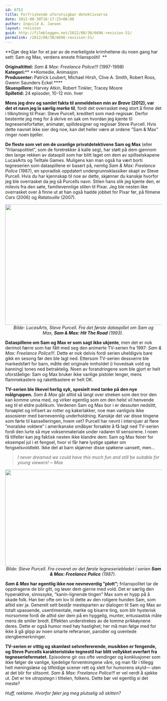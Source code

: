 ```yaml
---
id: 6752
title: Forfriskende uforutsigbar detektivserie
date: 2012-08-30T16:17:23+00:00
author: Ingvild A. Jansen
layout: revision
guid: http://filmbloggen.net/2012/08/30/6696-revision-51/
permalink: /2012/08/30/6696-revision-51/
---
```

**Gjør deg klar for et par av de merkeligste krimheltene du noen gang har sett: Sam og Max, verdens eneste frilanspoliti!  **

**Originaltittel:** _Sam & Max: Freelance Police!!!_ (1997-1998)  
**Kategori:**** **Komedie, Animasjon  
**Produsenter:** Patrick Loubert, Michael Hirsh, Clive A. Smith, Robert Ross, Gwenn Saunders Eckel ****  
**Skuespillere:** Harvey Atkin, Robert Tinkler, Tracey Moore  
**Spilletid:** 24 episoder, 10-12 min. hver

<div class="video-shortcode">
</div>

**Mens jeg drev og samlet fakta til anmeldelsen min av _Brave_ (2012), var det et navn jeg la særlig merke til**, fordi det overrasket meg stort å finne det i tilknytning til Pixar: Steve Purcell, kreditert som med-regissør. Derfor bestemte jeg meg for å skrive en sak om hvordan jeg kjente til tegneserieforfatter, animatør, spilldesigner og regissør Steve Purcell. Hvis dette navnet ikke sier deg noe, kan det heller være at ordene ”Sam & Max” ringer noen bjeller.

**De fleste som vet om de uvanlige privatdetektivene Sam og Max** (eller ”frilanspolitiet”, som de foretrekker å kalle seg), har støtt på dem gjennom den lange rekken av dataspill som har blitt laget om dem av spillselskapene LucasArts og Telltale Games. Muligens kan man også ha vært borti tegneserien som dataspillene er basert på, nemlig _Sam & Max: Freelance Police_ (1987), en sporadisk oppdatert undergrunnsklassiker skapt av Steve Purcell. Hvis du har kjennskap til noe av dette, skjønner du kanskje hvorfor jeg ble overrasket da jeg så Purcells navn. Stilen hans slik jeg kjente den, er milevis fra den søte, familievennlige stilen til Pixar. Jeg ble nesten like overrasket over å finne ut at han også hadde jobbet for Pixar før, på filmene _Cars_ (2006) og _Ratatouille_ (2007).

<p style="text-align: center">
  <a href="http://filmbloggen.net/?attachment_id=6702" rel="attachment wp-att-6702"><img class="aligncenter size-large wp-image-6702" src="http://filmbloggen.net/wp-content/uploads//2012/08/1308587551-620x387.jpg" alt="" width="620" height="387" /></a><em>Bilde: LucasArts, Steve Purcell. Fra det første dataspillet om Sam og Max, <strong>Sam & Max: Hit The Road</strong> (1993). </em>
</p>

**Dataspillene om Sam og Max er som sagt ikke ukjente**, men det er nok derimot færre som har fått med seg den animerte TV-serien fra 1997: _Sam & Max: Freelance Police!!!_. Dette er nok delvis fordi serien uheldigvis bare gikk en sesong før den ble lagt ned. Ettersom TV-serien dessverre ble markedsført for barn, måtte det originale innholdet (i hovedsak vold og banning) tones ned betraktelig. Noen av forandringene som ble gjort er helt uforståelige: Sam og Max bruker ikke vanlige pistoler lenger, mens flammekastere og rakettkastere er helt OK.

**TV-serien ble likevel herlig syk, spesielt med tanke på den nye målgruppen.** _Sam & Max_ går alltid så langt over streken som den tror den kan komme unna med, og virker egentlig som om den helst vil henvende seg til et eldre publikum. Verdenen Sam og Max bor i er dessuten nedslitt, forsøplet og infisert av rotter og kakerlakker, noe man vanligvis ikke assosierer med barnevennlig underholdning. Kanskje det var disse tingene som førte til kanselleringen, hvem vet? Purcell har nevnt i intervjuer at flere ”moralske voktere” i amerikanske småbyer forsøkte å få lagt ned TV-serien fordi den lurte så mye voksenmateriale under radaren til sensorene. I noen få tilfeller kan jeg faktisk nesten ikke klandre dem: Sam og Max feirer for eksempel jul i et fengsel, hvor vi får høre lystige spøker om fengselsvoldtekt. Ikke det at barn skjønner disse spøkene uansett, men&#8230;

> _I never dreamed we could have this much fun and still be suitable for young viewers! ~ Max_

<p style="text-align: center">
  <a href="http://filmbloggen.net/?attachment_id=6703" rel="attachment wp-att-6703"><img class="aligncenter size-large wp-image-6703" src="http://filmbloggen.net/wp-content/uploads//2012/08/sam-and-max-surfin001-730x365-620x310.jpg" alt="" width="620" height="310" /></a><em>Bilde: Steve Purcell. Fra coveret av det første tegneseriebladet i serien <strong>Sam & Max: Freelance Police</strong> (1987). </em>
</p>

<p style="text-align: left">
  <strong><em>Sam & Max</em> har egentlig ikke noe nevneverdig ”plott”;</strong> frilanspolitet tar de oppdragene de blir gitt, og løser dem gjerne med vold. Det er særlig den hyperaktive, sinnssyke, ”kanin-lignende tingen” Max som er hypp på å skade folk. Han ber ofte om lov til dette av den roligere hunden Sam, som alltid sier ja. Generelt sett består mesteparten av dialogen til Sam og Max av totalt upassende, usentimentale, mørke og bisarre ting, som blir hysterisk morsomme fordi de alltid sier dem på en hyggelig, munter, entusiastisk måte mens de smiler bredt. Effekten understrekes av de tomme prikkøynene deres. Dette er også humor med høy hastighet; her må man følge med for ikke å gå glipp av noen smarte referanser, parodier og uventede slengbemerkninger.
</p>

**TV-serien er vittig og skamløst selvrefererende, musikken er fengende, og Steve Purcells karakteristiske tegnestil har blitt vellykket overført fra tegneserieformatet.** Episodene gir oss ofte vendinger og konklusjoner som ikke følger de vanlige, kjedelige forventningene våre, og man får i tillegg helt meningsløse og tilfeldige scener rett og slett for humorens skyld— uten at det blir for slitsomt. _Sam & Max: Freelance Police!!!_ er vel verdt å sjekke ut. Det er tre utropstegn i tittelen, folkens. Dette bør vel egentlig si det meste?

<div class="video-shortcode">
</div>

_Huff, reklame. Hvorfor føler jeg meg plutselig så skitten?_
